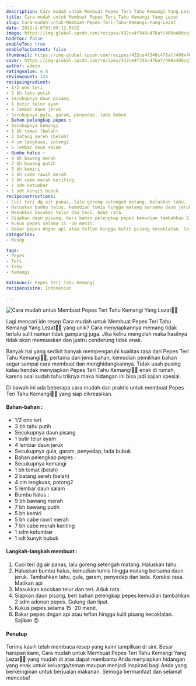 ```yaml
---
description: Cara mudah untuk Membuat Pepes Teri Tahu Kemangi Yang Lezat"
title: Cara mudah untuk Membuat Pepes Teri Tahu Kemangi Yang Lezat
slug: Cara-mudah-untuk-Membuat-Pepes-Teri-Tahu-Kemangi-Yang-Lezat
date: 2022-1-6T03:09:12.063Z
image: https://img-global.cpcdn.com/recipes/432ce4f346c476af/400x400cq70/photo.jpg
hideToc: false
enableToc: true
enableTocContent: false
thumbnail: https://img-global.cpcdn.com/recipes/432ce4f346c476af/400x400cq70/photo.jpg
cover: https://img-global.cpcdn.com/recipes/432ce4f346c476af/400x400cq70/photo.jpg
author: admin
ratingvalue: 4.8
reviewcount: 124
recipeingredient:
- 1/2 ons teri
- 3 bh tahu putih
- Secukupnya daun pisang
- 1 butir telur ayam
- 4 lembar daun jeruk
- Secukupnya gula, garam, penyedap, lada bubuk
- Bahan pelengkap pepes :
- Secukupnya kemangi
- 1 bh tomat (belah)
- 2 batang sereh (belah)
- 4 cm lengkuas, potong2
- 5 lembar daun salam
- Bumbu halus :
- 9 bh bawang merah
- 7 bh bawang putih
- 5 bh kemiri
- 5 bh cabe rawit merah
- 7 bh cabe merah keriting
- 1 sdm ketumbar
- 1 sdt kunyit bubuk
recipeinstructions:
- Cuci teri dg air panas, lalu goreng setengah matang. Haluskan tahu.
- Haluskan bumbu halus, kemudian tumis hingga matang bersama daun jeruk. Tambahkan tahu, gula, garam, penyedap dan lada. Koreksi rasa. Matikan api
- Masukkan kocokan telur dan teri. Aduk rata.
- Siapkan daun pisang, beri bahan pelengkap pepes kemudian tambahkan 2 sdm adonan pepes. Gulung dan lipat.
- Kukus pepes selama 15 -20 menit.
- Bakar pepes dngan api atau teflon hingga kulit pisang kecoklatan. Sajikan 😍
categories:
- Resep

tags:
- Pepes
- Teri
- Tahu
- Kemangi

katakunci: Pepes Teri Tahu Kemangi
recipecuisine: Indonesian

---
```


![Cara mudah untuk Membuat Pepes Teri Tahu Kemangi Yang Lezat👩‍🍳](https://img-global.cpcdn.com/recipes/432ce4f346c476af/400x400cq70/photo.jpg)

Lagi mencari ide resep Cara mudah untuk Membuat Pepes Teri Tahu Kemangi Yang Lezat👩‍🍳 yang unik? Cara menyiapkannya memang tidak terlalu sulit namun tidak gampang juga. Jika keliru mengolah maka hasilnya tidak akan memuaskan dan justru cenderung tidak enak.

Banyak hal yang sedikit banyak mempengaruhi kualitas rasa dari Pepes Teri Tahu Kemangi👩‍🍳, pertama dari jenis bahan, kemudian pemilihan bahan segar sampai cara membuat dan menghidangkannya. Tidak usah pusing kalau hendak menyiapkan Pepes Teri Tahu Kemangi👩‍🍳 enak di rumah, karena asal sudah tahu triknya maka hidangan ini bisa jadi sajian spesial.

Di bawah ini ada beberapa cara mudah dan praktis untuk membuat Pepes Teri Tahu Kemangi👩‍🍳 yang siap dikreasikan.

<!--inarticleads1-->

#### Bahan-bahan :

- 1/2 ons teri
- 3 bh tahu putih
- Secukupnya daun pisang
- 1 butir telur ayam
- 4 lembar daun jeruk
- Secukupnya gula, garam, penyedap, lada bubuk
- Bahan pelengkap pepes :
- Secukupnya kemangi
- 1 bh tomat (belah)
- 2 batang sereh (belah)
- 4 cm lengkuas, potong2
- 5 lembar daun salam
- Bumbu halus :
- 9 bh bawang merah
- 7 bh bawang putih
- 5 bh kemiri
- 5 bh cabe rawit merah
- 7 bh cabe merah keriting
- 1 sdm ketumbar
- 1 sdt kunyit bubuk

<!--inarticleads2-->

#### Langkah-langkah membuat :

1. Cuci teri dg air panas, lalu goreng setengah matang. Haluskan tahu.
1. Haluskan bumbu halus, kemudian tumis hingga matang bersama daun jeruk. Tambahkan tahu, gula, garam, penyedap dan lada. Koreksi rasa. Matikan api
1. Masukkan kocokan telur dan teri. Aduk rata.
1. Siapkan daun pisang, beri bahan pelengkap pepes kemudian tambahkan 2 sdm adonan pepes. Gulung dan lipat.
1. Kukus pepes selama 15 -20 menit.
1. Bakar pepes dngan api atau teflon hingga kulit pisang kecoklatan. Sajikan 😍

#### Penutup

Terima kasih telah membaca resep yang kami tampilkan di sini. Besar harapan kami, Cara mudah untuk Membuat Pepes Teri Tahu Kemangi Yang Lezat👩‍🍳 yang mudah di atas dapat membantu Anda menyiapkan hidangan yang enak untuk keluarga/teman maupun menjadi inspirasi bagi Anda yang berkeinginan untuk berjualan makanan. Semoga bermanfaat dan selamat mencoba!